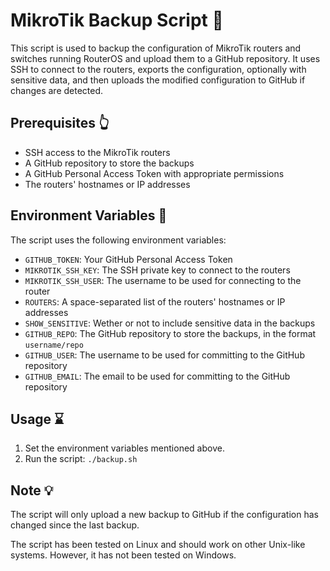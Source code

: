 # MikroTik Backup Script 🚀

This script is used to backup the configuration of MikroTik routers and switches running RouterOS and upload them to a GitHub repository. It uses SSH to connect to the routers, exports the configuration, optionally with sensitive data, and then uploads the modified configuration to GitHub if changes are detected.

## Prerequisites 👆

- SSH access to the MikroTik routers
- A GitHub repository to store the backups
- A GitHub Personal Access Token with appropriate permissions
- The routers' hostnames or IP addresses

## Environment Variables 📖

The script uses the following environment variables:

- `GITHUB_TOKEN`: Your GitHub Personal Access Token
- `MIKROTIK_SSH_KEY`: The SSH private key to connect to the routers
- `MIKROTIK_SSH_USER`: The username to be used for connecting to the router
- `ROUTERS`: A space-separated list of the routers' hostnames or IP addresses
- `SHOW_SENSITIVE`: Wether or not to include sensitive data in the backups
- `GITHUB_REPO`: The GitHub repository to store the backups, in the format `username/repo`
- `GITHUB_USER`: The username to be used for committing to the GitHub repository
- `GITHUB_EMAIL`: The email to be used for committing to the GitHub repository

## Usage ⌛️

1. Set the environment variables mentioned above.
2. Run the script: `./backup.sh`

## Note 💡

The script will only upload a new backup to GitHub if the configuration has changed since the last backup.

The script has been tested on Linux and should work on other Unix-like systems. However, it has not been tested on Windows.

